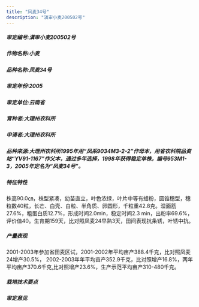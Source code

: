 ```yaml
---
title: "凤麦34号"
description: "滇审小麦200502号"
---
```

##### 审定编号:滇审小麦200502号

##### 作物名称:小麦

##### 品种名称:凤麦34号

##### 审定年份:2005

##### 审定单位:云南省

##### 育种者:大理州农科所

##### 申请者:大理州农科所

##### 品种来源:大理州农科所1995年用“凤系9034M3-2-2”作母本，用省农科院品资站“YV91-1167”作父本，通过多年选择，1998年获得稳定单株，编号953M1-3，2005年定名为“凤麦34号”。

##### 特征特性
株高90.0㎝，株型紧凑，幼苗直立，叶色浓绿，叶片中等有蜡粉，圆锥穗型，穗粒数40粒，长芒、白壳、白粒、半角质、卵圆形，千粒重42.8克。湿面筋27.6%，粗蛋白质12.7%，形成时间2.0min，稳定时间2.3 min，出粉率69.6%，评价值40。生育期159天，比对照凤麦24早熟3天，田间表现抗条锈，叶锈中抗。

##### 产量表现
2001-2003年参加省田麦区试，2001-2002年平均亩产388.4千克，比对照凤麦24增产30.5%， 2002-2003年年平均亩产352.9千克，比对照增产16.8%，两年平均亩产370.6千克,比对照增产23.6%，生产示范平均亩产310-480千克。

##### 栽培技术要点


##### 审定意见

